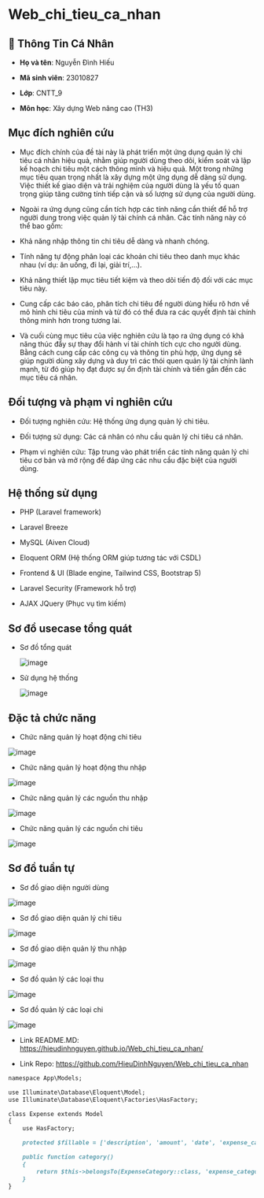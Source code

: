 # Web_chi_tieu_ca_nhan
## 👤 Thông Tin Cá Nhân
* **Họ và tên**: Nguyễn Đình Hiếu

* **Mã sinh viên**: 23010827

* **Lớp**: CNTT_9

* **Môn học**: Xây dựng Web nâng cao (TH3)
## Mục đích nghiên cứu
* Mục đích chính của đề tài này là phát triển một ứng dụng quản lý chi tiêu cá nhân hiệu quả, nhằm giúp người dùng theo dõi, kiểm soát và lập kế hoạch chi tiêu một cách thông minh và hiệu quả. Một trong những mục tiêu quan trọng nhất là xây dựng một ứng dụng dễ dàng sử dụng. Việc thiết kế giao diện và trải nghiệm của người dùng là yếu tố quan trọng giúp tăng cường tính tiếp cận và số lượng sử dụng của người dùng.

* Ngoài ra ứng dụng cũng cần tích hợp các tính năng cần thiết để hỗ trợ người dung trong việc quản lý tài chính cá nhân. Các tính năng này có thể bao gồm: 

 - Khả năng nhập thông tin chi tiêu dễ dàng và nhanh chóng.

 - Tính năng tự động phân loại các khoản chi tiêu theo danh mục khác nhau (ví dụ: ăn uống, đi lại, giải trí,…).

 - Khả năng thiết lập mục tiêu tiết kiệm và theo dõi tiến độ đối với các mục tiêu này.

 - Cung cấp các báo cáo, phân tích chi tiêu để người dùng hiểu rõ hơn về mô hình chi tiêu của mình và từ đó có thể đưa ra các quyết định tài chính thông minh hơn trong tương lai.

* Và cuối cùng mục tiêu của việc nghiên cứu là tạo ra ứng dụng có khả năng thúc đẩy sự thay đổi hành vi tài chính tích cực cho người dùng. Bằng cách cung cấp các công cụ và thông tin phù hợp, ứng dụng sẽ giúp người dùng xây dựng và duy trì các thói quen quản lý tài chính lành mạnh, từ đó giúp họ đạt được sự ổn định tài chính và tiến gần đến các mục tiêu cá nhân.
## Đối tượng và phạm vi nghiên cứu
*	Đối tượng nghiên cứu: Hệ thống ứng dụng quản lý chi tiêu.

*	Đối tượng sử dụng: Các cá nhân có nhu cầu quản lý chi tiêu cá nhân.

*	Phạm vi nghiên cứu: Tập trung vào phát triển các tính năng quản lý chi tiêu cơ bản và mở rộng để đáp ứng các nhu cầu đặc biệt của người dùng.
## Hệ thống sử dụng
* PHP (Laravel framework)

* Laravel Breeze
  
* MySQL (Aiven Cloud)
  
* Eloquent ORM (Hệ thống ORM giúp tương tác với CSDL)
  
* Frontend & UI (Blade engine, Tailwind CSS, Bootstrap 5)
  
* Laravel Security (Framework hỗ trợ)
  
* AJAX JQuery (Phục vụ tìm kiếm)
## Sơ đồ usecase tổng quát
* Sơ đồ tổng quát

  ![image](https://github.com/user-attachments/assets/80b1f9b4-1fc1-499b-b870-52ee8224e8e6)
  
* Sử dụng hệ thống
  
  ![image](https://github.com/user-attachments/assets/c0549c99-5dcc-4dda-9da7-01e470d419f3)

## Đặc tả chức năng
* Chức năng quản lý hoạt động chi tiêu

![image](https://github.com/user-attachments/assets/e14a7706-9e39-41fa-a966-911edffa9daf)

* Chức năng quản lý hoạt động thu nhập

![image](https://github.com/user-attachments/assets/047c2495-de7d-4fb7-bf83-c2613265ff3a)

* Chức năng quản lý các nguồn thu nhập

![image](https://github.com/user-attachments/assets/459f760e-be04-4871-aa3d-42e32567a307)

* Chức năng quản lý các nguồn chi tiêu

![image](https://github.com/user-attachments/assets/eef5704d-9529-4660-97da-3befd054a7eb)


## Sơ đồ tuần tự 
* Sơ đồ giao diện người dùng

![image](https://github.com/user-attachments/assets/a53b9434-2958-4313-b41e-d53d4e0499ca)

* Sơ đồ giao diện quản lý chi tiêu

![image](https://github.com/user-attachments/assets/478a7458-0ebc-4066-9c00-dd32cab009b6)

* Sơ đồ giao diện quản lý thu nhập

![image](https://github.com/user-attachments/assets/ed79df02-0ce6-4b34-b4a1-38e6a9ed5ed0)

* Sơ đồ quản lý các loại thu

![image](https://github.com/user-attachments/assets/eacad4b9-0380-4d9d-8516-914ee064104f)

* Sơ đồ quản lý các loại chi

![image](https://github.com/user-attachments/assets/aa096d5e-57ad-4c58-83ca-3068942117fd)

* Link README.MD: https://hieudinhnguyen.github.io/Web_chi_tieu_ca_nhan/

* Link Repo: https://github.com/HieuDinhNguyen/Web_chi_tieu_ca_nhan

```markdown
namespace App\Models;

use Illuminate\Database\Eloquent\Model;
use Illuminate\Database\Eloquent\Factories\HasFactory;

class Expense extends Model
{
    use HasFactory;

    protected $fillable = ['description', 'amount', 'date', 'expense_category_id'];

    public function category()
    {
        return $this->belongsTo(ExpenseCategory::class, 'expense_category_id');
    }
}

